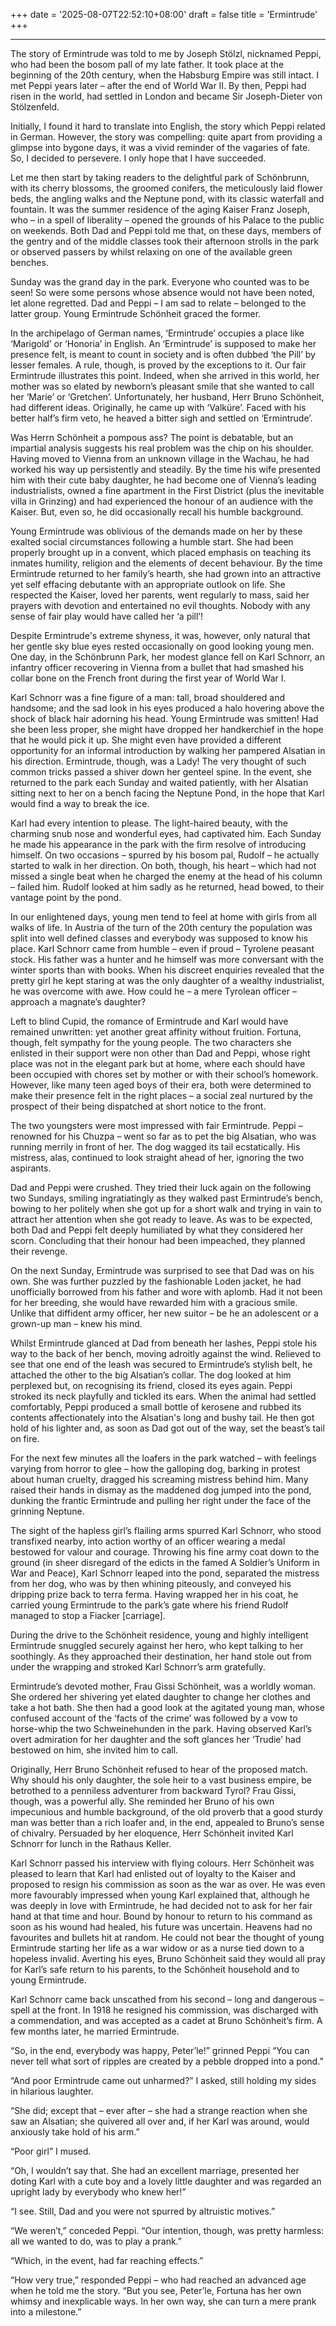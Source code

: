+++
date = '2025-08-07T22:52:10+08:00'
draft = false
title = 'Ermintrude'
+++

****

The story of Ermintrude was told to me by Joseph Stölzl, nicknamed Peppi, who had been  the bosom pall of my late father. It took place at the beginning of the 20th century, when the Habsburg Empire was still intact. I met Peppi years later – after the end of World War II. By then, Peppi had risen in the world, had settled in London and became Sir Joseph-Dieter von Stölzenfeld.

Initially, I found it hard to translate into English, the story which Peppi related in German.  However, the story was compelling: quite apart from providing a glimpse into bygone days, it was a vivid reminder of the vagaries of fate. So, I decided to persevere. I only hope that I have succeeded.



Let me then start by taking readers to the delightful park  of  Schönbrunn, with  its cherry blossoms, the groomed conifers, the meticulously laid  flower beds, the angling walks and the Neptune pond, with its classic waterfall  and fountain.  It was the summer residence of the aging Kaiser Franz Joseph, who – in a spell of liberality – opened the grounds of his Palace to the public on weekends.  Both Dad and Peppi told me that, on these days, members of the gentry and of the middle classes took their afternoon strolls in the park or observed passers by whilst relaxing on one of the available green benches.



Sunday was the grand day in the park. Everyone who counted was to  be seen!  So   were some persons whose absence would not have been noted, let alone regretted. Dad and Peppi – I am sad to relate – belonged to the latter  group. Young Ermintrude Schönheit graced the former.



In the archipelago of German names, ‘Ermintrude’ occupies a place like ‘Marigold’ or ‘Honoria’ in English.   An ‘Ermintrude’ is supposed to make her presence felt, is meant to count in society and is often dubbed ‘the Pill’ by lesser females.  A rule, though,  is  proved by the  exceptions  to  it.  Our fair Ermintrude illustrates this point. Indeed, when she arrived in this world, her mother was so elated by newborn’s pleasant smile that she wanted to call her ‘Marie’ or ‘Gretchen’. Unfortunately, her husband, Herr Bruno Schönheit, had different ideas.  Originally, he came up with ‘Valküre’. Faced with his better half’s firm veto, he heaved a bitter sigh and settled on ‘Ermintrude’.



Was Herrn Schönheit a pompous ass?  The point is debatable, but an impartial analysis  suggests  his real  problem  was the chip on his shoulder. Having moved to Vienna  from  an unknown  village  in  the Wachau, he had worked his way  up  persistently  and steadily. By the time his wife presented him with their cute baby daughter, he had become one of Vienna’s leading industrialists, owned a fine apartment in the  First  District  (plus  the  inevitable   villa  in  Grinzing)  and   had experienced the honour of an audience with the  Kaiser. But, even so, he did occasionally recall his humble background.



Young Ermintrude was oblivious of the demands made on her by these exalted social circumstances following a humble start. She had been properly brought up in a  convent, which placed emphasis on teaching its inmates humility, religion and the elements of decent behaviour. By the time Ermintrude returned to her family’s hearth, she  had  grown  into  an attractive  yet self effacing debutante with an appropriate outlook  on  life. She respected the Kaiser, loved her parents, went regularly to mass, said her prayers  with  devotion  and  entertained  no  evil thoughts. Nobody with any sense of fair play would have called her ‘a pill’!



Despite Ermintrude's  extreme shyness,  it was, however,  only  natural that  her gentle sky blue eyes rested occasionally on good looking young  men. One  day, in the Schönbrunn Park, her modest glance fell on Karl Schnorr, an infantry  officer  recovering  in Vienna from a bullet that  had  smashed  his collar bone on the French front during the first year of World War I.



Karl  Schnorr  was a fine figure of a man: tall,  broad  shouldered  and handsome; and the sad look in his eyes produced a halo hovering above the shock of black hair adorning his head. Young Ermintrude was smitten! Had  she been less proper, she might have dropped her handkerchief in the hope that  he would pick it up. She might even have provided a different  opportunity for an  informal introduction  by walking her pampered Alsatian in his  direction.  Ermintrude, though,  was a Lady! The very thought of such common tricks  passed  a  shiver down her genteel spine. In the event, she returned to the park each Sunday and waited patiently, with her Alsatian sitting next to her on a bench facing the Neptune Pond, in the hope that Karl would find a way to break the ice.



Karl  had every intention to please. The light-haired beauty,  with  the charming snub nose and wonderful eyes, had captivated him. Each Sunday he made his  appearance  in  the park with the firm resolve of introducing himself.  On  two occasions – spurred by his bosom pal, Rudolf –  he actually started to walk in her direction. On both, though, his heart – which had not missed a single beat when  he  charged  the enemy at the head of his column – failed  him.  Rudolf looked at him sadly as he returned, head bowed, to their vantage point by  the pond.



In our enlightened days, young men tend to feel at home with girls from all walks of life. In Austria of the turn of the 20th century the population was split into well defined classes and everybody was supposed to know his place. Karl Schnorr came from humble – even if proud –   Tyrolene peasant stock. His father was a hunter and he himself was more conversant with the winter sports than with books. When his discreet enquiries revealed  that the  pretty  girl  he  kept staring at was the  only  daughter  of  a  wealthy industrialist, he was overcome with awe. How could he – a mere Tyrolean officer – approach a magnate’s daughter?



Left  to  blind  Cupid, the romance of Ermintrude and  Karl  would  have remained  unwritten:  yet another great affinity  without  fruition.  Fortuna, though, felt sympathy for the young people. The two characters she enlisted in their support were non other than Dad and Peppi, whose right place was not  in the elegant park but at home, where each should have been occupied with chores set by  mother or with their school’s homework. However, like many teen aged boys of their era, both were determined to make their presence felt in  the right places – a social zeal nurtured by the prospect of  their  being dispatched at short notice to the front.



The two youngsters were most impressed with fair  Ermintrude.  Peppi – renowned  for  his Chuzpa –   went so far as to pet the big  Alsatian,  who  was running  merrily  in front of her. The dog wagged its tail  ecstatically.  His mistress, alas, continued to look straight ahead of her, ignoring the  two aspirants.



Dad and Peppi were crushed. They tried their luck again on the following two  Sundays, smiling ingratiatingly as they walked past  Ermintrude’s  bench, bowing to her politely when she got up for a short walk and trying in vain  to attract  her attention when she got ready to leave. As was to be expected, both Dad and Peppi felt deeply humiliated by what they considered her scorn. Concluding that their honour had been impeached, they planned their revenge.



On  the next Sunday, Ermintrude was surprised to see that Dad was on his  own. She  was further puzzled by the fashionable Loden jacket, he had  unofficially borrowed  from  his  father  and wore with aplomb. Had it  not  been  for  her breeding,  she  would  have rewarded him with a gracious  smile.  Unlike  that diffident army officer, her new suitor – be he an adolescent or a grown-up man – knew his mind.



Whilst  Ermintrude glanced at Dad from beneath her lashes,  Peppi  stole his  way to the back of her bench, moving adroitly against the wind.  Relieved to see that one end of the leash was secured to Ermintrude’s stylish belt,  he attached  the  other  to  the big Alsatian’s collar. The  dog  looked  at  him perplexed but, on recognising its friend, closed its eyes again. Peppi stroked its neck playfully and tickled its ears. When  the  animal had  settled  comfortably, Peppi produced  a small  bottle  of  kerosene and rubbed its contents  affectionately  into  the Alsatian's  long and bushy tail. He then got hold of his lighter  and, as soon as  Dad  got out of the way, set the beast’s tail on fire.



For  the  next  few minutes all the loafers in the park watched – with  feelings varying  from  horror to glee – how the galloping dog, barking in  protest  about human  cruelty, dragged his screaming mistress behind him.   Many raised their hands in dismay as the maddened dog jumped into the pond, dunking the  frantic Ermintrude and pulling her right under the face of  the  grinning Neptune.



The sight of the hapless girl’s flailing arms spurred Karl Schnorr,  who stood  transfixed  nearby, into action worthy of an officer wearing a medal bestowed  for  valour  and courage. Throwing his fine army coat  down  to  the ground  (in  sheer  disregard of the edicts in  the  famed A Soldier’s Uniform in War and Peace), Karl Schnorr leaped into  the pond, separated the mistress from her dog, who was by then whining piteously, and conveyed his dripping prize back to terra ferma. Having wrapped her in his coat, he carried young Ermintrude to the park’s gate where his friend Rudolf managed to stop a Fiacker [carriage].



During   the  drive  to  the  Schönheit  residence,  young  and   highly intelligent Ermintrude snuggled securely against her hero, who kept talking to her soothingly. As they approached their  destination, her hand stole out from under the wrapping  and  stroked Karl Schnorr’s arm gratefully.



Ermintrude’s devoted mother, Frau Gissi Schönheit, was a worldly woman. She ordered her shivering yet elated daughter to change her clothes and take a hot bath. She then had a good look at the agitated young man, whose  confused account  of the ‘facts of the crime’ was followed by a vow to horse-whip  the two  Schweinehunden in the park. Having observed Karl’s  overt  admiration  for her  daughter  and  the soft glances her ‘Trudie’ had  bestowed  on  him,  she invited him to call.



Originally, Herr Bruno Schönheit refused to hear of the proposed  match. Why  should  his only daughter, the sole heir to a vast  business  empire,  be betrothed  to a penniless adventurer from backward Tyrol? Frau Gissi,  though, was a powerful ally. She  reminded her Bruno of his own impecunious and humble background,  of the old proverb that a good sturdy man was better than a  rich loafer  and,  in  the  end,  appealed  to  Bruno’s  sense  of   chivalry. Persuaded by her eloquence, Herr Schönheit invited  Karl Schnorr for lunch in the Rathaus Keller.



Karl  Schnorr passed his interview with flying colours.  Herr  Schönheit was pleased to learn that Karl had enlisted out of  loyalty to the Kaiser  and proposed to resign his commission as soon as the war as over. He was even more favourably impressed when young Karl explained that, although he was deeply in love with Ermintrude, he had decided not to ask for her fair hand at that time and  hour. Bound by honour to return to his command as soon as his wound had healed, his future was uncertain. Heavens had no favourites and bullets hit at random. He could not bear the thought of young Ermintrude starting her life as a war widow or as a nurse tied down to a hopeless invalid. Averting his  eyes, Bruno  Schönheit  said  they  would all pray for Karl’s  safe  return  to  his parents, to the Schönheit household and to young Ermintrude.



Karl Schnorr came back unscathed from his second – long and dangerous – spell at the front. In 1918 he resigned his commission, was discharged with  a commendation,  and  was accepted as a cadet at Bruno Schönheit’s firm.  A  few months later, he married Ermintrude.



“So,  in  the  end, everybody was happy, Peter’le!” grinned  Peppi “You can never tell what sort of ripples are created by a pebble dropped into a pond.”

“And  poor Ermintrude came out unharmed?” I asked, still holding my sides  in hilarious laughter.

“She did; except that – ever after –  she had a strange reaction when  she saw an Alsatian; she quivered all over and, if her Karl was around,  would anxiously take hold of his arm.”

“Poor girl” I mused.

“Oh, I wouldn’t say that. She had an excellent marriage, presented her  doting Karl with a cute boy and a lovely little daughter and was regarded an upright lady by everybody who knew her!”

“I see. Still, Dad and you were not spurred by altruistic motives.”

“We weren’t,” conceded Peppi. “Our intention, though, was pretty harmless: all we wanted to do, was to play a prank.”

“Which, in the event, had far reaching effects.”

“How very true,” responded Peppi – who had reached an advanced age when he told me the story. “But you see, Peter’le, Fortuna has her own whimsy and inexplicable ways. In her own way, she can turn a mere prank into a milestone.”